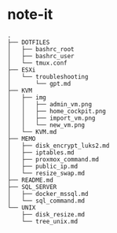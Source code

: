 # note-it
    .
    ├── DOTFILES
    │   ├── bashrc_root
    │   ├── bashrc_user
    │   └── tmux.conf
    ├── ESXi
    │   └── troubleshooting
    │       └── gpt.md
    ├── KVM
    │   ├── img
    │   │   ├── admin_vm.png
    │   │   ├── home_cockpit.png
    │   │   ├── import_vm.png
    │   │   └── new_vm.png
    │   └── KVM.md
    ├── MEMO
    │   ├── disk_encrypt_luks2.md
    │   ├── iptables.md
    │   ├── proxmox_command.md
    │   ├── public_ip.md
    │   └── resize_swap.md
    ├── README.md
    ├── SQL_SERVER
    │   ├── docker_mssql.md
    │   └── sql_command.md
    └── UNIX
        ├── disk_resize.md
        └── tree_unix.md